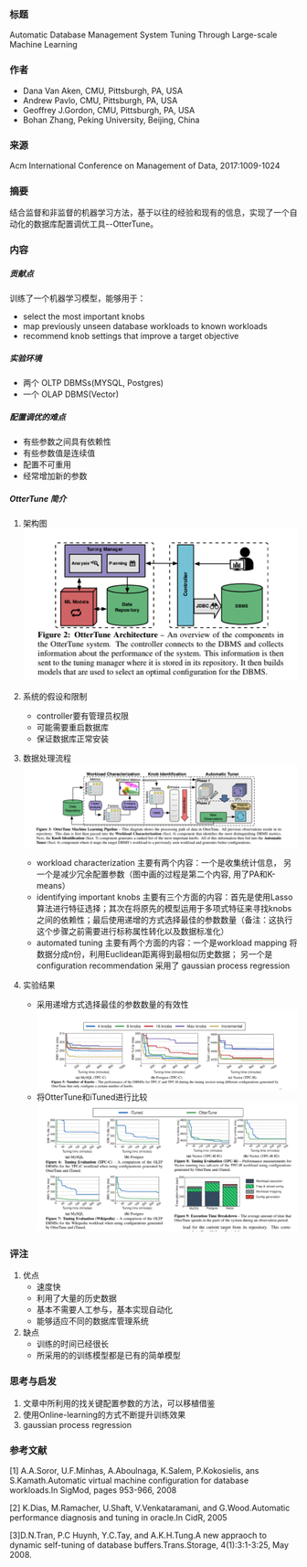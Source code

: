### 标题
Automatic Database Management System Tuning Through Large-scale Machine Learning

### 作者
- Dana Van Aken, CMU, Pittsburgh, PA, USA
- Andrew Pavlo, CMU, Pittsburgh, PA, USA
- Geoffrey J.Gordon, CMU, Pittsburgh, PA, USA
- Bohan Zhang, Peking University, Beijing, China

### 来源
Acm International Conference on Management of Data, 2017:1009-1024
### 摘要
结合监督和非监督的机器学习方法，基于以往的经验和现有的信息，实现了一个自动化的数据库配置调优工具--OtterTune。
### 内容
##### 贡献点
训练了一个机器学习模型，能够用于：
- select the most important knobs
- map previously unseen database workloads to known workloads
- recommend knob settings that improve a target objective

##### 实验环境
- 两个 OLTP DBMSs(MYSQL, Postgres)
- 一个 OLAP DBMS(Vector)

##### 配置调优的难点
- 有些参数之间具有依赖性
- 有些参数值是连续值
- 配置不可重用
- 经常增加新的参数

##### OtterTune 简介
1. 架构图
![](note_1_picture/ottertune-architecture.png)

2. 系统的假设和限制
	- controller要有管理员权限
	- 可能需要重启数据库
	- 保证数据库正常安装
	
3. 数据处理流程
![](note_1_picture/data_process.png)

	- workload characterization 主要有两个内容：一个是收集统计信息， 另一个是减少冗余配置参数（图中画的过程是第二个内容, 用了PA和K-means）
	- identifying important knobs 主要有三个方面的内容：首先是使用Lasso算法进行特征选择；其次在将原先的模型运用于多项式特征来寻找knobs之间的依赖性；最后使用递增的方式选择最佳的参数数量（备注：这执行这个步骤之前需要进行标称属性转化以及数据标准化）
	- automated tuning 主要有两个方面的内容：一个是workload mapping 将数据分成n份，利用Euclidean距离得到最相似历史数据； 另一个是 configuration recommendation 采用了 gaussian process regression
	
4. 实验结果
	- 采用递增方式选择最佳的参数数量的有效性
	![](note_1_picture/increamental.png)
	- 将OtterTune和iTuned进行比较
	![](note_1_picture/compare.png) 

### 评注
1. 优点
	- 速度快
	- 利用了大量的历史数据
	- 基本不需要人工参与，基本实现自动化
	- 能够适应不同的数据库管理系统
2. 缺点
	- 训练的时间已经很长
	- 所采用的的训练模型都是已有的简单模型
### 思考与启发
1. 文章中所利用的找关键配置参数的方法，可以移植借鉴
2. 使用Online-learning的方式不断提升训练效果
3. gaussian process regression
### 参考文献
[1] A.A.Soror, U.F.Minhas, A.Aboulnaga, K.Salem, P.Kokosielis, ans S.Kamath.Automatic      virtual machine configuration for database workloads.In SigMod, pages 953-966, 2008

[2] K.Dias, M.Ramacher, U.Shaft, V.Venkataramani, and G.Wood.Automatic performance diagnosis and tuning in oracle.In CidR, 2005

[3]D.N.Tran, P.C Huynh, Y.C.Tay, and A.K.H.Tung.A new appraoch to dynamic self-tuning of database buffers.Trans.Storage, 4(1):3:1-3:25, May 2008.